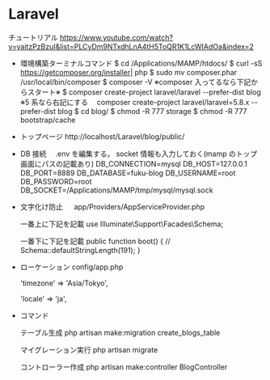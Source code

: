 # Laravel

チュートリアル
https://www.youtube.com/watch?v=yaitzPzBzuI&list=PLCyDm9NTxdhLnA4tH5ToQR1K1LcWIAdOa&index=2

- 環境構築ターミナルコマンド
  $ cd /Applications/MAMP/htdocs/
  $ curl -sS https://getcomposer.org/installer​ | php
  $ sudo mv composer.phar /usr/local/bin/composer
  $ composer -V
  ※composer 入ってるなら下記からスタート※
  $ composer create-project laravel/laravel --prefer-dist blog
  ※5 系なら右記にする　 composer create-project laravel/laravel=5.8.x --prefer-dist blog
  $ cd blog/
  $ chmod -R 777 storage
  $ chmod -R 777 bootstrap/cache

- トップページ
  http://localhost/Laravel/blog/public/

- DB 接続
  　.env を編集する。
  socket 情報も入力しておく(mamp のトップ画面にパスの記載あり)
  DB_CONNECTION=mysql
  DB_HOST=127.0.0.1
  DB_PORT=8889
  DB_DATABASE=fuku-blog
  DB_USERNAME=root
  DB_PASSWORD=root
  DB_SOCKET=/Applications/MAMP/tmp/mysql/mysql.sock

- 文字化け防止
  　 app/Providers/AppServiceProvider.php

  一番上に下記を記載
  use Illuminate\Support\Facades\Schema;

  一番下に下記を記載
  public function boot()
  {
  //
  Schema::defaultStringLength(191);
  }

- ローケーション
  config/app.php

  'timezone' => 'Asia/Tokyo',

  'locale' => 'ja',

- コマンド

  テーブル生成
  php artisan make:migration create_blogs_table

  マイグレーション実行
  php artisan migrate

  コントローラー作成
  php artisan make:controller BlogController